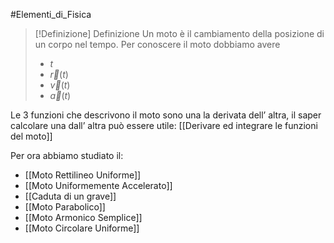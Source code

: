 #Elementi_di_Fisica 
>[!Definizione]  Definizione
>Un moto è il cambiamento della posizione di un corpo nel tempo.
>Per conoscere il moto dobbiamo avere
>- $t$
>- $\vec{r}(t)$
>- $\vec{v}(t)$
>- $\vec{a}(t)$

Le 3 funzioni che descrivono il moto sono una la derivata dell’ altra, il saper calcolare una dall’ altra può essere utile: [[Derivare ed integrare le funzioni del moto]]

Per ora abbiamo studiato il:
- [[Moto Rettilineo Uniforme]]
- [[Moto Uniformemente Accelerato]]
- [[Caduta di un grave]]
- [[Moto Parabolico]]
- [[Moto Armonico Semplice]]
- [[Moto Circolare Uniforme]]
